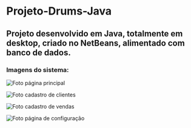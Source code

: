 # Projeto-Drums-Java
## Projeto desenvolvido em Java, totalmente em desktop, criado no NetBeans, alimentado com banco de dados.

### Imagens do sistema:

![Foto página principal](https://user-images.githubusercontent.com/60441412/74672940-07200900-518d-11ea-9061-7c97eb606a32.jpg)

![Foto cadastro de clientes](https://user-images.githubusercontent.com/60441412/74673167-7b5aac80-518d-11ea-9542-356afdc1b6e5.jpg)

![Foto cadastro de vendas](https://user-images.githubusercontent.com/60441412/74673606-4c910600-518e-11ea-91f6-c433493f09ea.jpg)

![Foto página de configuração](https://user-images.githubusercontent.com/60441412/74673685-777b5a00-518e-11ea-954e-6f21c66ee6ee.jpg)
